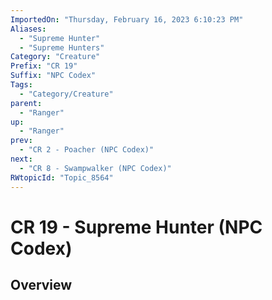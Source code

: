 ```yaml
---
ImportedOn: "Thursday, February 16, 2023 6:10:23 PM"
Aliases:
  - "Supreme Hunter"
  - "Supreme Hunters"
Category: "Creature"
Prefix: "CR 19"
Suffix: "NPC Codex"
Tags:
  - "Category/Creature"
parent:
  - "Ranger"
up:
  - "Ranger"
prev:
  - "CR 2 - Poacher (NPC Codex)"
next:
  - "CR 8 - Swampwalker (NPC Codex)"
RWtopicId: "Topic_8564"
---
```

# CR 19 - Supreme Hunter (NPC Codex)
## Overview
